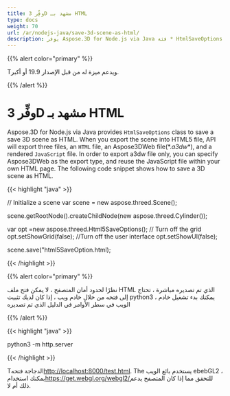 ```yaml
---
title: وفِّر 3D مشهد بـ HTML
type: docs
weight: 70
url: /ar/nodejs-java/save-3d-scene-as-html/
description: يوفر Aspose.3D for Node.js via Java فئة * HtmlSaveOptions * لتوفير مشهد 3D ك HTML.
---
```

{{% alert color="primary" %}} 

Tويدعم ميزة له من قبل الإصدار 19.9 أو أكبر.

{{% /alert %}} 
#  **وفِّر 3D مشهد بـ HTML**
Aspose.3D for Node.js via Java provides `HtmlSaveOptions` class to save a save 3D scene as HTML. When you export the scene into HTML5 file, API will export three files, an `HTML` file, an Aspose3DWeb file(*.*a3dw**), and a rendered `JavaScript` file. In order to export a3dw file only, you can specify Aspose3DWeb as the export type, and reuse the JavaScript file within your own HTML page. The following code snippet shows how to save a 3D scene as HTML. 

{{< highlight "java" >}}

// Initialize a scene
var scene = new aspose.threed.Scene();

scene.getRootNode().createChildNode(new aspose.threed.Cylinder());

var opt =new aspose.threed.Html5SaveOptions();
// Turn off the grid
opt.setShowGrid(false);
//Turn off the user interface
opt.setShowUI(false);

scene.save("html5SaveOption.html);

{{< /highlight >}}


{{% alert color="primary" %}} 

نظرًا لحدود أمان المتصفح ، لا يمكن فتح ملف HTML الذي تم تصديره مباشرة ، تحتاج إلى فتحه من خلال خادم ويب ، إذا كان لديك تثبيت python3 ، يمكنك بدء تشغيل خادم الويب في سطر الأوامر في الدليل الذي تم تصديره

{{% /alert %}} 

{{< highlight "java" >}}

 python3 -m http.server

{{< /highlight >}}

Tالدجاجة فتحه<http://localhost:8000/test.html>. The يستخدم بائع الويب ebebGL2 ، يمكنك استخدام<https://get.webgl.org/webgl2/>للتحقق مما إذا كان المتصفح يدعم ذلك أم لا.



